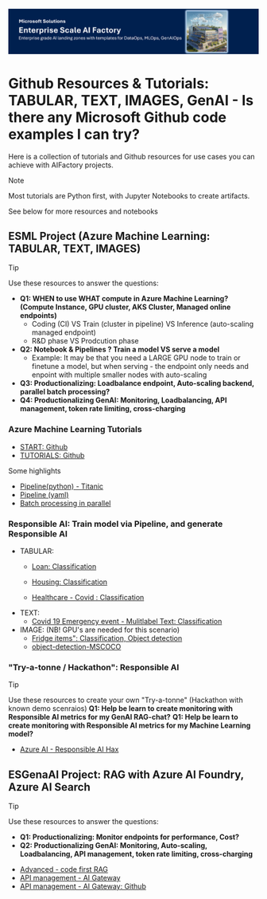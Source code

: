 ![Header](../10-19/images/header.png)

# Github Resources & Tutorials: TABULAR, TEXT, IMAGES, GenAI - Is there any Microsoft Github code examples I can try? 
Here is a collection of tutorials and Github resources for use cases you can achieve with AIFactory projects.

> [!NOTE]
>Most tutorials are Python first, with Jupyter Notebooks to create artifacts.
  
See below for more resources and notebooks

## ESML Project (Azure Machine Learning: TABULAR, TEXT, IMAGES)

> [!TIP] 
> Use these resources to answer the questions:
>- **Q1: WHEN to use WHAT compute in Azure Machine Learning? (Compute Instance, GPU cluster, AKS Cluster, Managed online endpoints)**
>   - Coding (CI) VS Train (cluster in pipeline) VS Inference (auto-scaling managed endpoint)
>   - R&D phase VS Prodcution phase
>- **Q2: Notebook & Pipelines ? Train a model VS serve a model**
>    - Example: It may be that you need a LARGE GPU node to train or finetune a model, but when serving - the endpoint only needs and enpoint with multiple smaller nodes with auto-scaling
>- **Q3: Productionalizing: Loadbalance endpoint, Auto-scaling backend, parallel batch processing?**
>- **Q4: Productionalizing GenAI: Monitoring, Loadbalancing, API management, token rate limiting, cross-charging**
>

### Azure Machine Learning Tutorials

- [START: Github](https://github.com/Azure/azureml-examples)
- [TUTORIALS: Github](https://github.com/Azure/azureml-examples/tree/main/tutorials)

Some highlights
- [Pipeline(python) - Titanic](https://github.com/Azure/azureml-examples/blob/main/sdk/python/jobs/pipelines/1b_pipeline_with_python_function_components/pipeline_with_python_function_components.ipynb)
- [Pipeline (yaml)](https://github.com/Azure/azureml-examples/actions/workflows/sdk-jobs-pipelines-1a_pipeline_with_components_from_yaml-pipeline_with_components_from_yaml.yml)
- [Batch processing in parallel](https://github.com/Azure/azureml-examples/blob/main/sdk/python/jobs/pipelines/1g_pipeline_with_parallel_nodes/pipeline_with_parallel_nodes.ipynb)

### Responsible AI: Train model via Pipeline, and generate Responsible AI
- TABULAR:
    - [Loan: Classification](https://github.com/Azure/azureml-examples/tree/main/sdk/python/responsible-ai/tabular/responsibleaidashboard-finance-loan-classification)
    - [Housing: Classification](https://github.com/Azure/azureml-examples/blob/main/sdk/python/responsible-ai/tabular/responsibleaidashboard-housing-classification-model-debugging/responsibleaidashboard-housing-classification-model-debugging.ipynb)

    - [Healthcare - Covid : Classification](https://github.com/Azure/azureml-examples/blob/main/sdk/python/responsible-ai/tabular/responsibleaidashboard-healthcare-covid-classification/responsibleaidashboard-healthcare-covid-classification.ipynb)
- TEXT: 
    - [Covid 19 Emergency event - Mulitlabel Text: Classification](https://github.com/Azure/azureml-examples/blob/main/sdk/python/responsible-ai/text/responsibleaidashboard-multilabel-text-classification-covid-events.ipynb)
- IMAGE: (NB! GPU's are needed for this scenario)
    - [Fridge items": Classification, Object detection ](https://github.com/Azure/azureml-examples/blob/main/sdk/python/responsible-ai/vision/responsibleaidashboard-image-classification-fridge.ipynb)
    - [object-detection-MSCOCO](https://github.com/Azure/azureml-examples/blob/main/sdk/python/responsible-ai/vision/responsibleaidashboard-object-detection-MSCOCO.ipynb)
    
### "Try-a-tonne / Hackathon": Responsible AI

> [!TIP] 
> Use these resources to create your own "Try-a-tonne" (Hackathon with known demo scenraios)
> **Q1: Help be learn to create monitoring with Responsible AI metrics for my GenAI RAG-chat?**
> **Q1: Help be learn to create monitoring with Responsible AI metrics for my Machine Learning model?**

- [Azure AI - Responsible AI Hax](https://github.com/jostrm/azure-rai-hax)


## ESGenaAI Project: RAG with Azure AI Foundry, Azure AI Search
> [!TIP] 
> Use these resources to answer the questions:
>- **Q1: Productionalizing: Monitor endpoints for performance, Cost?**
>- **Q2: Productionalizing GenAI: Monitoring, Auto-scaling, Loadbalancing, API management, token rate limiting, cross-charging**
>

- [Advanced - code first RAG](https://learn.microsoft.com/en-us/azure/search/tutorial-rag-build-solution)
- [API management - AI Gateway](https://learn.microsoft.com/en-us/azure/api-management/genai-gateway-capabilities)
- [API management - AI Gateway: Github](https://github.com/Azure-Samples/AI-Gateway)